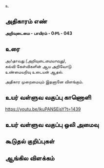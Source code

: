 உ


## அதிகாரம் எண்

**அறிவுடைமை - பாயிரம் - 0௪௩ - 043**

## உரை

அஃதாவது _(அறிவுடைமையாவது)_,  
கல்வி கேள்விகளின் ஆய அறிவோடு  
உண்மையறிவு உடையன் ஆதல்.  

அதிகார முறைமையும் இதனானே விளங்கும்.

## உயர் வள்ளுவ வகுப்பு காணொளி

https://youtu.be/lkuPANSEisY?t=1439

## உயர் வள்ளுவ வகுப்பு ஒலி அமைவு 


## கூடுதல் குறிப்புகள்


## ஆங்கில விளக்கம்

